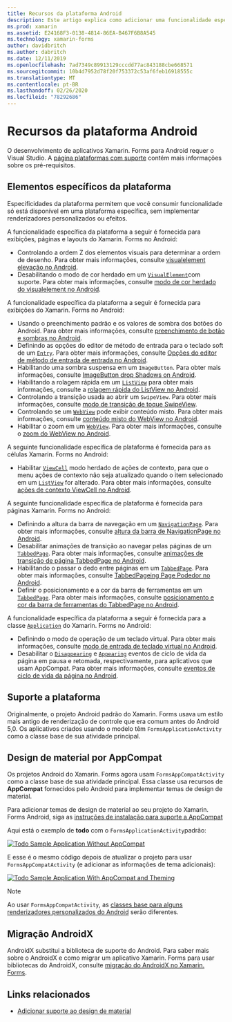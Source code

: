 ```yaml
---
title: Recursos da plataforma Android
description: Este artigo explica como adicionar uma funcionalidade específica do Android aos aplicativos Xamarin. Forms.
ms.prod: xamarin
ms.assetid: E24168F3-0138-4814-86EA-B467F6B8A545
ms.technology: xamarin-forms
author: davidbritch
ms.author: dabritch
ms.date: 12/11/2019
ms.openlocfilehash: 7ad7349c89913129cccdd77ac843188cbe668571
ms.sourcegitcommit: 10b4d7952d78f20f753372c53af6feb16918555c
ms.translationtype: MT
ms.contentlocale: pt-BR
ms.lasthandoff: 02/26/2020
ms.locfileid: "78292686"
---
```

# <a name="android-platform-features"></a>Recursos da plataforma Android

O desenvolvimento de aplicativos Xamarin. Forms para Android requer o Visual Studio. A [página plataformas com suporte](~/get-started/supported-platforms.md) contém mais informações sobre os pré-requisitos.

## <a name="platform-specifics"></a>Elementos específicos da plataforma

Especificidades da plataforma permitem que você consumir funcionalidade só está disponível em uma plataforma específica, sem implementar renderizadores personalizados ou efeitos.

A funcionalidade específica da plataforma a seguir é fornecida para exibições, páginas e layouts do Xamarin. Forms no Android:

- Controlando a ordem Z dos elementos visuais para determinar a ordem de desenho. Para obter mais informações, consulte [visualelement elevação no Android](visualelement-elevation.md).
- Desabilitando o modo de cor herdado em um [`VisualElement`](xref:Xamarin.Forms.VisualElement)com suporte. Para obter mais informações, consulte [modo de cor herdado do visualelement no Android](legacy-color-mode.md).

A funcionalidade específica da plataforma a seguir é fornecida para exibições do Xamarin. Forms no Android:

- Usando o preenchimento padrão e os valores de sombra dos botões do Android. Para obter mais informações, consulte [preenchimento de botão e sombras no Android](button-padding-shadow.md).
- Definindo as opções do editor de método de entrada para o teclado soft de um [`Entry`](xref:Xamarin.Forms.Entry). Para obter mais informações, consulte [Opções do editor de método de entrada de entrada no Android](entry-ime-options.md).
- Habilitando uma sombra suspensa em um `ImageButton`. Para obter mais informações, consulte [ImageButton drop Shadows on Android](imagebutton-drop-shadow.md).
- Habilitando a rolagem rápida em um [`ListView`](xref:Xamarin.Forms.ListView) para obter mais informações, consulte a [rolagem rápida do ListView no Android](listview-fast-scrolling.md).
- Controlando a transição usada ao abrir um `SwipeView`. Para obter mais informações, consulte [modo de transição de toque SwipeView](swipeview-swipetransitionmode.md).
- Controlando se um [`WebView`](xref:Xamarin.Forms.WebView) pode exibir conteúdo misto. Para obter mais informações, consulte [conteúdo misto do WebView no Android](webview-mixed-content.md).
- Habilitar o zoom em um [`WebView`](xref:Xamarin.Forms.WebView). Para obter mais informações, consulte o [zoom do WebView no Android](webview-zoom-controls.md).

A seguinte funcionalidade específica de plataforma é fornecida para as células Xamarin. Forms no Android:

- Habilitar [`ViewCell`](xref:Xamarin.Forms.ViewCell) modo herdado de ações de contexto, para que o menu ações de contexto não seja atualizado quando o item selecionado em um [`ListView`](xref:Xamarin.Forms.ListView) for alterado. Para obter mais informações, consulte [ações de contexto ViewCell no Android](viewcell-context-actions.md).

A seguinte funcionalidade específica de plataforma é fornecida para páginas Xamarin. Forms no Android:

- Definindo a altura da barra de navegação em um [`NavigationPage`](xref:Xamarin.Forms.NavigationPage). Para obter mais informações, consulte [altura da barra de NavigationPage no Android](navigationpage-bar-height.md).
- Desabilitar animações de transição ao navegar pelas páginas de um [`TabbedPage`](xref:Xamarin.Forms.TabbedPage). Para obter mais informações, consulte [animações de transição de página TabbedPage no Android](tabbedpage-transition-animations.md).
- Habilitando o passar o dedo entre páginas em um [`TabbedPage`](xref:Xamarin.Forms.TabbedPage). Para obter mais informações, consulte [TabbedPageing Page Podedor no Android](tabbedpage-page-swiping.md).
- Definir o posicionamento e a cor da barra de ferramentas em um [`TabbedPage`](xref:Xamarin.Forms.TabbedPage). Para obter mais informações, consulte [posicionamento e cor da barra de ferramentas do TabbedPage no Android](tabbedpage-toolbar-placement-color.md).

A funcionalidade específica da plataforma a seguir é fornecida para a classe [`Application`](xref:Xamarin.Forms.Application) do Xamarin. Forms no Android:

- Definindo o modo de operação de um teclado virtual. Para obter mais informações, consulte [modo de entrada de teclado virtual no Android](soft-keyboard-input-mode.md).
- Desabilitar o [`Disappearing`](xref:Xamarin.Forms.Page.Appearing) e [`Appearing`](xref:Xamarin.Forms.Page.Appearing) eventos de ciclo de vida da página em pausa e retomada, respectivamente, para aplicativos que usam AppCompat. Para obter mais informações, consulte [eventos de ciclo de vida da página no Android](page-lifecycle-events.md).

## <a name="platform-support"></a>Suporte a plataforma

Originalmente, o projeto Android padrão do Xamarin. Forms usava um estilo mais antigo de renderização de controle que era comum antes do Android 5,0. Os aplicativos criados usando o modelo têm `FormsApplicationActivity` como a classe base de sua atividade principal.

## <a name="material-design-via-appcompat"></a>Design de material por AppCompat

Os projetos Android do Xamarin. Forms agora usam `FormsAppCompatActivity` como a classe base de sua atividade principal. Essa classe usa recursos de **AppCompat** fornecidos pelo Android para implementar temas de design de material.

Para adicionar temas de design de material ao seu projeto do Xamarin. Forms Android, siga as [instruções de instalação para suporte a AppCompat](appcompat-material-design.md)

Aqui está o exemplo de **todo** com o `FormsApplicationActivity`padrão:

[![](images/before-appcompat-sml.png "Todo Sample Application Without AppCompat")](images/before-appcompat.png#lightbox "Todo Sample Application Without AppCompat")

E esse é o mesmo código depois de atualizar o projeto para usar `FormsAppCompatActivity` (e adicionar as informações de tema adicionais):

[![](images/post-appcompat-sml.png "Todo Sample Application With AppCompat and Theming")](images/post-appcompat.png#lightbox "Todo Sample Application With AppCompat and Theming")

> [!NOTE]
> Ao usar `FormsAppCompatActivity`, as [classes base para alguns renderizadores personalizados do Android](~/xamarin-forms/app-fundamentals/custom-renderer/renderers.md) serão diferentes.

## <a name="androidx-migration"></a>Migração AndroidX

AndroidX substitui a biblioteca de suporte do Android. Para saber mais sobre o AndroidX e como migrar um aplicativo Xamarin. Forms para usar bibliotecas do AndroidX, consulte [migração do AndroidX no Xamarin. Forms](~/xamarin-forms/platform/android/androidx-migration.md).

## <a name="related-links"></a>Links relacionados

- [Adicionar suporte ao design de material](appcompat-material-design.md)
